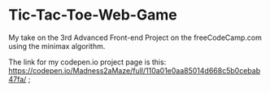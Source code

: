 # Tic-Tac-Toe-Web-Game
My take on the 3rd Advanced Front-end Project on the freeCodeCamp.com using the minimax algorithm.

The link for my codepen.io project page is this: https://codepen.io/Madness2aMaze/full/110a01e0aa85014d668c5b0cebab47fa/ ;

